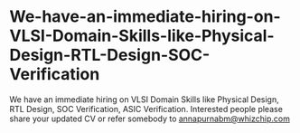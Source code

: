 # We-have-an-immediate-hiring-on-VLSI-Domain-Skills-like-Physical-Design-RTL-Design-SOC-Verification
We have an immediate hiring on VLSI Domain Skills like Physical Design, RTL Design, SOC Verification, ASIC Verification. Interested people please share your updated CV or refer somebody to annapurnabm@whizchip.com
